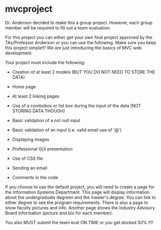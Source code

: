 mvcproject
==========
Dr. Anderson decided to make this a group project. However, each group member will be required to fill out a team evaluation.

For this project you can either get your own final project approved by the TAs/Professor Anderson or you can use the following. Make sure you keep this project simple!!! We are just introducing the basics of MVC web development.

Your project must include the following:

- Creation of at least 2 models (BUT YOU DO NOT NEED TO STORE THE DATA)

- Home page

- At least 2 linking pages

- Use of a combobox or list box during the input of the data (NOT STORING DATA THOUGH)

- Basic validation of a not null input

- Basic validation of an input (i.e. valid email use of '@')

- Displaying images

- Professional GUI presentation

- Use of CSS file

- Sending an email

- Comments in the code

If you choose to use the default project, you will need to create a page for the Information Systems Department. This page will display information about the undergraduate degreen and the master's degree. You can link to either degree to see the program requirements. There is also a page to show faculty pictures and info. Another page shows the Industry Advisory Board information (picture and bio for each member). 

You also MUST submit the team eval ON TIME or you get docked 50% !!!!
